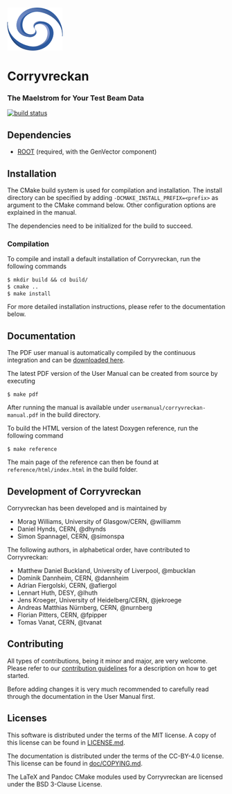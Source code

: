 ![](doc/logo_small.png)

# Corryvreckan
### The Maelstrom for Your Test Beam Data

[![build status](https://gitlab.cern.ch/simonspa/corryvreckan/badges/master/build.svg)](https://gitlab.cern.ch/simonspa/corryvreckan/commits/master)

## Dependencies
* [ROOT](https://root.cern.ch/building-root) (required, with the GenVector component)

## Installation
The CMake build system is used for compilation and installation. The install directory can be specified by adding `-DCMAKE_INSTALL_PREFIX=<prefix>` as argument to the CMake command below. Other configuration options are explained in the manual.

The dependencies need to be initialized for the build to succeed.

### Compilation
To compile and install a default installation of Corryvreckan, run the following commands

```
$ mkdir build && cd build/
$ cmake ..
$ make install
```

For more detailed installation instructions, please refer to the documentation below.

## Documentation
The PDF user manual is automatically compiled by the continuous integration and can be [downloaded here](https://gitlab.cern.ch/corryvreckan/corryvreckan/-/jobs/artifacts/master/raw/public/usermanual/corryvreckan-manual.pdf?job=cmp%3Ausermanual).

The latest PDF version of the User Manual can be created from source by executing
```
$ make pdf
```
After running the manual is available under `usermanual/corryvreckan-manual.pdf` in the build directory.

To build the HTML version of the latest Doxygen reference, run the following command
```
$ make reference
```
The main page of the reference can then be found at `reference/html/index.html` in the build folder.

## Development of Corryvreckan

Corryvreckan has been developed and is maintained by

* Morag Williams, University of Glasgow/CERN, @williamm
* Daniel Hynds, CERN, @dhynds
* Simon Spannagel, CERN, @simonspa

The following authors, in alphabetical order, have contributed to Corryvreckan:

* Matthew Daniel Buckland, University of Liverpool, @mbucklan
* Dominik Dannheim, CERN, @dannheim
* Adrian Fiergolski, CERN, @afiergol
* Lennart Huth, DESY, @lhuth
* Jens Kroeger, University of Heidelberg/CERN, @jekroege
* Andreas Matthias Nürnberg, CERN, @nurnberg
* Florian Pitters, CERN, @fpipper
* Tomas Vanat, CERN, @tvanat

## Contributing
All types of contributions, being it minor and major, are very welcome. Please refer to our [contribution guidelines](CONTRIBUTING.md) for a description on how to get started.

Before adding changes it is very much recommended to carefully read through the documentation in the User Manual first.

## Licenses
This software is distributed under the terms of the MIT license. A copy of this license can be found in [LICENSE.md](LICENSE.md).

The documentation is distributed under the terms of the CC-BY-4.0 license. This license can be found in [doc/COPYING.md](doc/COPYING.md).

The LaTeX and Pandoc CMake modules used by Corryvreckan are licensed under the BSD 3-Clause License.
